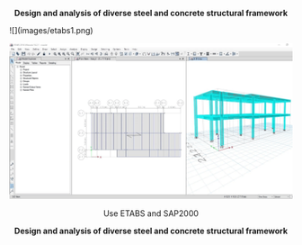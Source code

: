 
<p style="text-align: center; font-weight: bold;">
Design and analysis of diverse steel and concrete structural framework
</p>
![](images/etabs1.png)

![](images/etabs2.png)

<p style="text-align: center">
Use ETABS and SAP2000
</p>


<p style="text-align: center; font-weight: bold;">
Design and analysis of diverse steel and concrete structural framework
</p>

